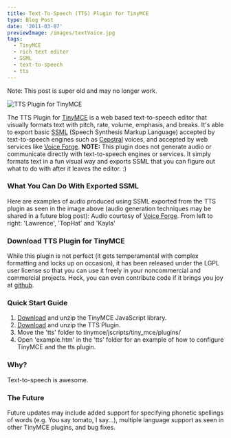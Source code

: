 ```yaml
---
title: Text-To-Speech (TTS) Plugin for TinyMCE
type: Blog Post
date: '2011-03-07'
previewImage: /images/textVoice.jpg
tags:
  - TinyMCE
  - rich text editor
  - SSML
  - text-to-speech
  - tts
---
```

Note: This post is super old and may no longer work.

![TTS Plugin for TinyMCE](/images/ttsTextEditor1.jpg)

The TTS Plugin for [TinyMCE](https://tinymce.moxiecode.com) is a web based text-to-speech editor that visually formats text with pitch, rate, volume, emphasis, and breaks. It's able to export basic [SSML](https://www.w3.org/TR/speech-synthesis/) (Speech Synthesis Markup Language) accepted by text-to-speech engines such as [Cepstral](https://cepstral.com/) voices, and accepted by web services like [Voice Forge](https://www.voiceforge.com/). **NOTE:** This plugin does not generate audio or communicate directly with text-to-speech engines or services. It simply formats text in a fun visual way and exports SSML that you can figure out what to do with after it leaves the editor. :)

### What You Can Do With Exported SSML

Here are examples of audio produced using SSML exported from the TTS plugin as seen in the image above (audio generation techniques may be shared in a future blog post): Audio courtesy of [Voice Forge](https://www.voiceforge.com). From left to right: 'Lawrence', 'TopHat' and 'Kayla'

### Download TTS Plugin for TinyMCE

While this plugin is not perfect (it gets temperamental with complex formatting and locks up on occasion), it has been released under the LGPL user license so that you can use it freely in your noncommercial and commercial projects. Heck, you can even contribute code if it brings you joy at [github](https://github.com/owntheweb/tinymce-tts).

### Quick Start Guide

1.  [Download](https://tinymce.moxiecode.com/download/download.php) and unzip the TinyMCE JavaScript library.
2.  [Download](https://github.com/owntheweb/tinymce-tts/zipball/master) and unzip the TTS Plugin.
3.  Move the 'tts' folder to tinymce/jscripts/tiny\_mce/plugins/
4.  Open 'example.htm' in the 'tts' folder for an example of how to configure TinyMCE and the tts plugin.

### Why?

Text-to-speech is awesome.

### The Future

Future updates may include added support for specifying phonetic spellings of words (e.g. You say tomato, I say...), multiple language support as seen in other TinyMCE plugins, and bug fixes.
